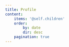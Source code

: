 ```yaml
---
title: Profile
content:
    items: '@self.children'
    order:
        by: date
        dir: desc
    pagination: true
---
```



